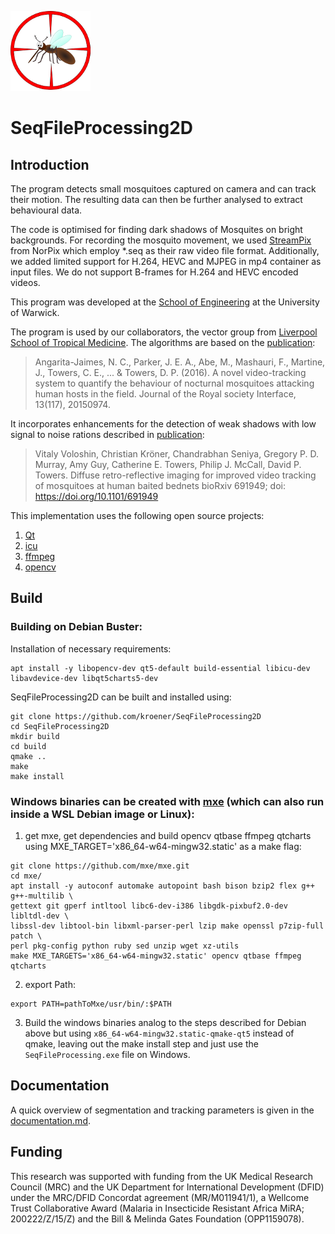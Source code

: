 ![](SeqFileProcessing2D.png)
# SeqFileProcessing2D

## Introduction

The program detects small mosquitoes captured on camera and can track their motion.
The resulting data can then be further analysed to extract behavioural data.

The code is optimised for finding dark shadows of Mosquites on bright backgrounds. 
For recording the mosquito movement, we used [StreamPix](https://www.norpix.com/products/streampix/streampix.php) from NorPix which employ *.seq as their raw video file format.
Additionally, we added limited support for H.264, HEVC and MJPEG in mp4 container as input files.
We do not support B-frames for H.264 and HEVC encoded videos.    

This program was developed at the [School of Engineering](https://warwick.ac.uk/fac/sci/eng/) at the University of Warwick.

The program is used by our collaborators, the vector group from [Liverpool School of Tropical Medicine](https://www.lstmed.ac.uk/research/departments/vector-biology/vector-behaviour-and-genomics/mosquito-behaviour).
The algorithms are based on the [publication](https://royalsocietypublishing.org/doi/full/10.1098/rsif.2015.0974):

> Angarita-Jaimes, N. C., Parker, J. E. A., Abe, M., Mashauri, F., Martine, J., Towers, C. E., ... & Towers, D. P. (2016). 
> A novel video-tracking system to quantify the behaviour of nocturnal mosquitoes attacking human hosts in the field. 
> Journal of the Royal society Interface, 13(117), 20150974.

It incorporates enhancements for the detection of weak shadows with low signal to noise rations described in [publication](https://doi.org/10.1101/691949):

> Vitaly Voloshin, Christian Kröner, Chandrabhan Seniya, Gregory P. D. Murray, Amy Guy, Catherine E. Towers, Philip J. McCall, David P. Towers. 
> Diffuse retro-reflective imaging for improved video tracking of mosquitoes at human baited bednets
> bioRxiv 691949; doi: https://doi.org/10.1101/691949

This implementation uses the following open source projects:
 1. [Qt](https://qt.io)
 1. [icu](http://site.icu-project.org/)
 1. [ffmpeg](https://www.ffmpeg.org/)
 1. [opencv](https://opencv.org/)

## Build
### Building on Debian Buster:
Installation of necessary requirements: 
```
apt install -y libopencv-dev qt5-default build-essential libicu-dev libavdevice-dev libqt5charts5-dev
```
SeqFileProcessing2D can be built and installed  using:

```
git clone https://github.com/kroener/SeqFileProcessing2D
cd SeqFileProcessing2D
mkdir build
cd build
qmake ..
make
make install
```

### Windows binaries can be created with [mxe](https://mxe.cc/) (which can also run inside a WSL Debian image or Linux):
 1) get mxe, get dependencies and build opencv qtbase ffmpeg qtcharts using MXE_TARGET='x86_64-w64-mingw32.static' as a make flag:
```
git clone https://github.com/mxe/mxe.git
cd mxe/
apt install -y autoconf automake autopoint bash bison bzip2 flex g++ g++-multilib \
gettext git gperf intltool libc6-dev-i386 libgdk-pixbuf2.0-dev libltdl-dev \
libssl-dev libtool-bin libxml-parser-perl lzip make openssl p7zip-full patch \
perl pkg-config python ruby sed unzip wget xz-utils
make MXE_TARGETS='x86_64-w64-mingw32.static' opencv qtbase ffmpeg qtcharts
```

 2) export Path: 
```
export PATH=pathToMxe/usr/bin/:$PATH
```
 3) Build the windows binaries analog to the steps described for Debian above but using `x86_64-w64-mingw32.static-qmake-qt5` instead of qmake, leaving out the make install step and just use the `SeqFileProcessing.exe` file on Windows.

## Documentation
A quick overview of segmentation and tracking parameters is given in the [documentation.md](documentation.md).

## Funding
This research was supported with funding from the UK Medical Research Council (MRC) and
the UK Department for International Development (DFID) under the MRC/DFID Concordat
agreement (MR/M011941/1), a Wellcome Trust Collaborative Award (Malaria in Insecticide
Resistant Africa MiRA; 200222/Z/15/Z) and the Bill & Melinda Gates Foundation (OPP1159078).
